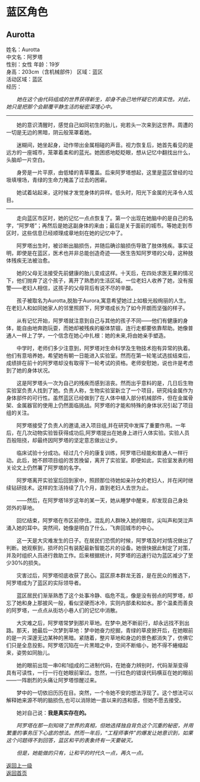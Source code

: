 # 蓝区角色
## Aurotta

姓名：Aurotta  
中文名：阿罗塔  
性别：女性 
年龄：19岁  
身高：203cm（含机械部件） 
区域：蓝区  
活动区域：蓝区  
经历：

&emsp;&emsp;*她在这个由代码组成的世界获得新生，却身不由己地怀疑它的真实性。对此，她只是把那个会颠覆平静生活的秘密深埋心中。*
* * *
&emsp;&emsp;她的意识清醒时，感觉自己如同初生的胎儿，宛若头一次来到这世界。周遭的一切是无边的黑暗，阴云般笼罩着她。

&emsp;&emsp;迷糊间，她坐起身，动作带出金属相碰的声音。视力恢复后，她首先看见的是远方的一座城市，笼罩着柔和的蓝光。她困惑地眨眨眼，想从记忆中翻找出什么，头脑却一片空白。

&emsp;&emsp;身旁是一片平原，由低矮的青草覆盖。后来阿罗塔想起，这里是蓝区曾经的垃圾填埋场，青绿的生命力掩盖了过去的困窘。

&emsp;&emsp;她试着站起来，这时候才发觉身体的异样。低头时，阳光下金属的光泽令人炫目。
* * *
&emsp;&emsp;走向蓝区市区时，她的记忆一点点恢复了。第一个出现在她脑中的是自己的名字，“阿罗塔”；再然后是她这副身体的来由；最后是关于面前的城市。等她走到市区时，这些信息已经顺理成章地刻在她的记忆中了。

&emsp;&emsp;阿罗塔出生时，被诊断出脑损伤，并随后确诊脑损伤导致了肢体残疾。事实证明，即使是在蓝区，医术也并非总能创造奇迹——医生告知阿罗塔的父母，这种肢体残疾无法被治愈。

&emsp;&emsp;她的父母无法接受先前健康的胎儿变成这样。十天后，在四处求医无果的情况下，他们抛弃了这个孩子，离开了熟悉的生活区域。一位老妇人收养了她，没有报警——老妇人相信，这孩子的父母背后有说不尽的辛酸。

&emsp;&emsp;孩子被取名为Aurotta,脱胎于Aurora,寓意希望她过上如极光般绚丽的人生。在老妇人和如同她家人的邻里照顾下，阿罗塔成长为了如今开朗而坚强的样子。

&emsp;&emsp;从有记忆开始，阿罗塔就注意到自己与其他的孩子不同——他们有健康的身体，能自由地奔跑玩耍，而她却被残疾的躯体禁锢，连行走都要依靠帮助。她像普通人一样上了学，一个信念在她心中扎根：她的未来,将由她亲手塑造。

&emsp;&emsp;中学时，老师们多少注意到，阿罗塔对生命科学及生物技术抱有异常的执着。他们有意培养她，希望她有朝一日能进入实验室。然而在第一轮笔试选拔结束后，成绩排在前十的阿罗塔却没有取得下一轮考试的资格。老师安慰她，说也许是考虑到了她的身体状况。

&emsp;&emsp;这是阿罗塔头一次为自己的残疾而感到沮丧。然而出乎意料的是，几日后生物实验室负责人找到了她。负责人称，生物实验室新立了一个项目，研究纯金属作为身体部件的可行性。虽然蓝区已经做到了在人体中植入部分机械部件，但在金属骨架、金属器官的使用上仍然面临挑战。阿罗塔的才能和特殊的身体状况引起了项目组的关注。

&emsp;&emsp;阿罗塔接受了负责人的邀请,进入项目组,并在研究中发挥了重要作用。一年后，在几次动物实验皆获得成功后,阿罗塔提出在她身上进行人体实验。实验人员百般阻挠，却最终因阿罗塔的坚定意志做出让步。

&emsp;&emsp;临床试验十分成功。经过几个月的康复训练，阿罗塔已经能和普通人一样行动。此后，她不顾项目组的苦苦挽留，离开了实验室。即便如此，实验室发表的相关论文上仍然署了阿罗塔的名字。

&emsp;&emsp;阿罗塔离开实验室后回到家中，照顾那位待她如亲孙女的老妇人，并在闲时继续钻研技术。这样的生活持续了几个月，直到老妇人去世为止。

&emsp;&emsp;——然后，在阿罗塔18岁这年的某一天，她从睡梦中醒来，却发现自己身处郊外的草地。

&emsp;&emsp;回忆结束，阿罗塔在市区前停住。混乱的人群映入她的眼帘，尖叫声和哭泣声涌入她的耳中。突然间，她像是明白了什么，飞奔回城市的中心。

&emsp;&emsp;这一天是大灾难发生的日子。在居民们恐慌的时候，阿罗塔及时对情况做出了判断。她观察到，损坏的只有装配最新智能芯片的设备。她很快据此制定了对策，并及时组织人员进行救助工作。后来根据统计，阿罗塔的迅速行动为蓝区减少了至少30%的损失。

&emsp;&emsp;灾害过后，阿罗塔彻底收获了民心。蓝区原本群龙无首，是在民众的推选下，阿罗塔成为了蓝区的实际领导者。

&emsp;&emsp;蓝区居民们渐渐熟悉了这个处事冷静、临危不乱，像是没有弱点的阿罗塔，却忘了她和身上那披风一般，看似坚硬而冰冷，实则内部柔和如水。那个温柔而善良的阿罗塔，一点点从街坊小巷人们的记忆中消散。

&emsp;&emsp;大灾难之后，阿罗塔常梦到那片草地。在梦中,她不断前行，却永远找不到出路。那天，她最后一次梦到草地：梦中她奋力挖掘，青绿的草皮掀开后，在她眼前的是一片深邃无边某种的黑暗。紧随着，整片草地和身边的景色都消失了，仿佛它们只是全息投影。阿罗塔沉陷在一片黑暗之中，空间不断缩小，她不得不蜷缩起来，姿势如同胎儿。

&emsp;&emsp;她的眼前出现一串0和1组成的二进制代码，在她奋力辨别时，代码渐渐变得具有可读性，一行一行在她眼前窜过。忽然，一行红色的错误代码横亘在她的眼前——一阵剧烈的头痛让阿罗塔惊醒过来。

&emsp;&emsp;梦中的一切依旧历历在目。突然，一个令她不安的想法浮现了。这个想法可以解释她来源不明的脑损伤,也可以消除她一直以来的违和感，但她不愿去接受。

&emsp;&emsp;她对自己说：**我是真实存在的。**

&emsp;&emsp;*阿罗塔在那一刻知晓了世界的真相，但她选择独自背负这个沉重的秘密，并用繁重的事务压下心底的想法。然而一年后，“工程师事件”的爆发让她意识到，如果这个问题得不到回答，蓝区和平的表象终有一天要破灭。*

&emsp;&emsp;*但是，她能做的只有，让和平的时代久一点，再久一点。*

 
  
  
[返回上一级](https://drrlw.github.io/Character/%E8%93%9D%E5%8C%BA_%E8%A7%92%E8%89%B2)  
[返回首页](https://drrlw.github.io/index)  

<script src="https://utteranc.es/client.js"
        repo="drrlw/drrlw.github.io"
        issue-term="title"
        theme="github-light"
        crossorigin="anonymous"
        async>
</script>
